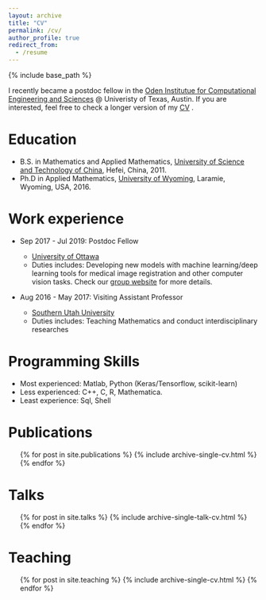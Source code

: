 ```yaml
---
layout: archive
title: "CV"
permalink: /cv/
author_profile: true
redirect_from:
  - /resume
---
```


{% include base_path %}

I recently became a postdoc fellow in the [Oden Institutue for Computational Engineering and Sciences](https://www.oden.utexas.edu/) @ Univeristy of Texas, Austin. 
If you are interested, feel free to check a longer version of my <span style="color:blue"> [CV](https://github.com/dykuang/dykuang.github.io/blob/master/Files/MyCV_ver2.0.pdf) </span>.

Education
======
* B.S. in Mathematics and Applied Mathematics, [University of Science and Technology of China](http://en.ustc.edu.cn/), Hefei, China, 2011.
* Ph.D in Applied Mathematics, [University of Wyoming](http://www.uwyo.edu/), Laramie, Wyoming, USA, 2016.

Work experience
======
* Sep 2017 - Jul 2019: Postdoc Fellow
  * [University of Ottawa](https://www.uottawa.ca/en)
  * Duties includes: Developing new models with machine learning/deep learning tools for medical image registration and other computer vision tasks. Check our [group website](http://mysite.science.uottawa.ca/dsml/) for more details.

* Aug 2016 - May 2017: Visiting Assistant Professor
  * [Southern Utah University](https://www.suu.edu/)
  * Duties includes: Teaching Mathematics and conduct interdisciplinary researches
  
Programming Skills
======
* Most experienced: Matlab, Python (Keras/Tensorflow, scikit-learn)
* Less experienced: C++, C, R, Mathematica.
* Least experience: Sql, Shell

Publications
======
  <ul>{% for post in site.publications %}
    {% include archive-single-cv.html %}
  {% endfor %}</ul>
  
Talks
======
  <ul>{% for post in site.talks %}
    {% include archive-single-talk-cv.html %}
  {% endfor %}</ul>
  
Teaching
======
  <ul>{% for post in site.teaching %}
    {% include archive-single-cv.html %}
  {% endfor %}</ul>
  
